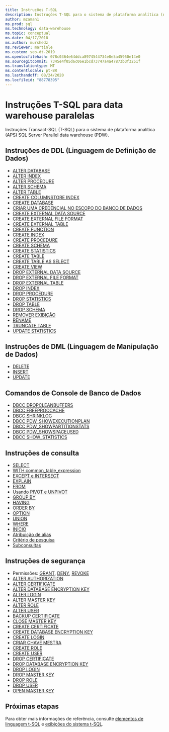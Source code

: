 ```yaml
---
title: Instruções T-SQL
description: Instruções T-SQL para o sistema de plataforma analítica (APS) SQL Server data warehouse paralelo (PDW).
author: mzaman1
ms.prod: sql
ms.technology: data-warehouse
ms.topic: conceptual
ms.date: 04/17/2018
ms.author: murshedz
ms.reviewer: martinle
ms.custom: seo-dt-2019
ms.openlocfilehash: 078c0364e64ddca8974544734e8e5a45950e14e0
ms.sourcegitcommit: 7345e4f05d6c06e1bcd73747a4a47873b3f3251f
ms.translationtype: MT
ms.contentlocale: pt-BR
ms.lasthandoff: 08/24/2020
ms.locfileid: "88778395"
---
```

# <a name="t-sql-statements-for-parallel-data-warehouse"></a>Instruções T-SQL para data warehouse paralelas
Instruções Transact-SQL (T-SQL) para o sistema de plataforma analítica (APS) SQL Server Parallel data warehouse (PDW).

## <a name="data-definition-language-ddl-statements"></a>Instruções de DDL (Linguagem de Definição de Dados)
* [ALTER DATABASE](../t-sql/statements/alter-database-transact-sql.md?view=aps-pdw-2016)
* [ALTER INDEX](../t-sql/statements/alter-index-transact-sql.md)
* [ALTER PROCEDURE](../t-sql/statements/alter-procedure-transact-sql.md)
* [ALTER SCHEMA](../t-sql/statements/alter-schema-transact-sql.md)
* [ALTER TABLE](../t-sql/statements/alter-table-transact-sql.md)
* [CREATE COLUMNSTORE INDEX](../t-sql/statements/create-columnstore-index-transact-sql.md)
* [CREATE DATABASE](../t-sql/statements/create-database-transact-sql.md?view=aps-pdw-2016)
* [CRIAR UMA CREDENCIAL NO ESCOPO DO BANCO DE DADOS](../t-sql/statements/create-database-scoped-credential-transact-sql.md)
* [CREATE EXTERNAL DATA SOURCE](../t-sql/statements/create-external-data-source-transact-sql.md)
* [CREATE EXTERNAL FILE FORMAT](../t-sql/statements/create-external-file-format-transact-sql.md)
* [CREATE EXTERNAL TABLE](../t-sql/statements/create-external-table-transact-sql.md)
* [CREATE FUNCTION](../t-sql/statements/create-function-sql-data-warehouse.md)
* [CREATE INDEX](../t-sql/statements/create-index-transact-sql.md)
* [CREATE PROCEDURE](../t-sql/statements/create-procedure-transact-sql.md)
* [CREATE SCHEMA](../t-sql/statements/create-schema-transact-sql.md)
* [CREATE STATISTICS](../t-sql/statements/create-statistics-transact-sql.md)
* [CREATE TABLE](../t-sql/statements/create-table-azure-sql-data-warehouse.md)
* [CREATE TABLE AS SELECT](../t-sql/statements/create-table-as-select-azure-sql-data-warehouse.md)
* [CREATE VIEW](../t-sql/statements/create-view-transact-sql.md)
* [DROP EXTERNAL DATA SOURCE](../t-sql/statements/drop-external-data-source-transact-sql.md)
* [DROP EXTERNAL FILE FORMAT](../t-sql/statements/drop-external-file-format-transact-sql.md)
* [DROP EXTERNAL TABLE](../t-sql/statements/drop-external-table-transact-sql.md)
* [DROP INDEX](../t-sql/statements/drop-index-transact-sql.md)
* [DROP PROCEDURE](../t-sql/statements/drop-procedure-transact-sql.md)
* [DROP STATISTICS](../t-sql/statements/drop-statistics-transact-sql.md)
* [DROP TABLE](../t-sql/statements/drop-table-transact-sql.md)
* [DROP SCHEMA](../t-sql/statements/drop-schema-transact-sql.md)
* [REMOVER EXIBIÇÃO](../t-sql/statements/drop-view-transact-sql.md)
* [RENAME](../t-sql/statements/rename-transact-sql.md)
* [TRUNCATE TABLE](../t-sql/statements/truncate-table-transact-sql.md)
* [UPDATE STATISTICS](../t-sql/statements/update-statistics-transact-sql.md)

## <a name="data-manipulation-language-dml-statements"></a>Instruções de DML (Linguagem de Manipulação de Dados)
* [DELETE](../t-sql/statements/delete-transact-sql.md)
* [INSERT](../t-sql/statements/insert-transact-sql.md)
* [UPDATE](../t-sql/queries/update-transact-sql.md)

## <a name="database-console-commands"></a>Comandos de Console de Banco de Dados
* [DBCC DROPCLEANBUFFERS](../t-sql/database-console-commands/dbcc-dropcleanbuffers-transact-sql.md)
* [DBCC FREEPROCCACHE](/previous-versions/sql/sql-server-2016/mt204018(v=sql.130))
* [DBCC SHRINKLOG](../t-sql/database-console-commands/dbcc-shrinklog-azure-sql-data-warehouse.md?view=aps-pdw-2016-au7)
* [DBCC PDW_SHOWEXECUTIONPLAN](../t-sql/database-console-commands/dbcc-pdw-showexecutionplan-transact-sql.md?view=aps-pdw-2016-au7)
* [DBCC PDW_SHOWPARTITIONSTATS](../t-sql/database-console-commands/dbcc-pdw-showpartitionstats-transact-sql.md?view=aps-pdw-2016-au7)
* [DBCC PDW_SHOWSPACEUSED](../t-sql/database-console-commands/dbcc-pdw-showspaceused-transact-sql.md)
* [DBCC SHOW_STATISTICS](../t-sql/database-console-commands/dbcc-show-statistics-transact-sql.md?view=sql-server-ver15)

## <a name="query-statements"></a>Instruções de consulta
* [SELECT](../t-sql/queries/select-transact-sql.md)
* [WITH common_table_expression](../t-sql/queries/with-common-table-expression-transact-sql.md)
* [EXCEPT e INTERSECT](../t-sql/language-elements/set-operators-except-and-intersect-transact-sql.md)
* [EXPLAIN](../t-sql/queries/explain-transact-sql.md)
* [FROM](../t-sql/queries/from-transact-sql.md)
* [Usando PIVOT e UNPIVOT](../t-sql/queries/from-using-pivot-and-unpivot.md)
* [GROUP BY](../t-sql/queries/select-group-by-transact-sql.md)
* [HAVING](../t-sql/queries/select-having-transact-sql.md)
* [ORDER BY](../t-sql/queries/select-order-by-clause-transact-sql.md)
* [OPTION](../t-sql/queries/option-clause-transact-sql.md)
* [UNION](../t-sql/language-elements/set-operators-union-transact-sql.md)
* [WHERE](../t-sql/queries/where-transact-sql.md)
* [INÍCIO](../t-sql/queries/top-transact-sql.md)
* [Atribuição de alias](../t-sql/queries/aliasing-azure-sql-data-warehouse-parallel-data-warehouse.md)
* [Critério de pesquisa](../t-sql/queries/search-condition-transact-sql.md)
* [Subconsultas](../t-sql/queries/subqueries-azure-sql-data-warehouse-parallel-data-warehouse.md)

## <a name="security-statements"></a>Instruções de segurança
* Permissões: [GRANT](../t-sql/statements/grant-transact-sql.md), [DENY](../t-sql/statements/deny-transact-sql.md), [REVOKE](../t-sql/statements/revoke-transact-sql.md)
* [ALTER AUTHORIZATION](../t-sql/statements/alter-authorization-transact-sql.md)
* [ALTER CERTIFICATE](../t-sql/statements/alter-certificate-transact-sql.md)
* [ALTER DATABASE ENCRYPTION KEY](../t-sql/statements/alter-database-encryption-key-transact-sql.md)
* [ALTER LOGIN](../t-sql/statements/alter-login-transact-sql.md)
* [ALTER MASTER KEY](../t-sql/statements/alter-master-key-transact-sql.md)
* [ALTER ROLE](../t-sql/statements/alter-role-transact-sql.md)
* [ALTER USER](../t-sql/statements/alter-user-transact-sql.md)
* [BACKUP CERTIFICATE](../t-sql/statements/backup-certificate-transact-sql.md)
* [CLOSE MASTER KEY](../t-sql/statements/close-master-key-transact-sql.md)
* [CREATE CERTIFICATE](../t-sql/statements/create-certificate-transact-sql.md)
* [CREATE DATABASE ENCRYPTION KEY](../t-sql/statements/create-database-encryption-key-transact-sql.md)
* [CREATE LOGIN](../t-sql/statements/create-login-transact-sql.md)
* [CRIAR CHAVE MESTRA](../t-sql/statements/create-master-key-transact-sql.md)
* [CREATE ROLE](../t-sql/statements/create-role-transact-sql.md)
* [CREATE USER](../t-sql/statements/create-user-transact-sql.md)
* [DROP CERTIFICATE](../t-sql/statements/drop-certificate-transact-sql.md)
* [DROP DATABASE ENCRYPTION KEY](../t-sql/statements/drop-database-encryption-key-transact-sql.md)
* [DROP LOGIN](../t-sql/statements/drop-login-transact-sql.md)
* [DROP MASTER KEY](../t-sql/statements/drop-master-key-transact-sql.md)
* [DROP ROLE](../t-sql/statements/drop-role-transact-sql.md)
* [DROP USER](../t-sql/statements/drop-user-transact-sql.md)
* [OPEN MASTER KEY](../t-sql/statements/open-master-key-transact-sql.md)

## <a name="next-steps"></a>Próximas etapas
Para obter mais informações de referência, consulte [elementos de linguagem t-SQL](tsql-language-elements.md) e [exibições do sistema t-SQL](tsql-system-views.md).

<!--Image references-->

<!--Article references-->

<!--MSDN references-->

<!--Other Web references-->
